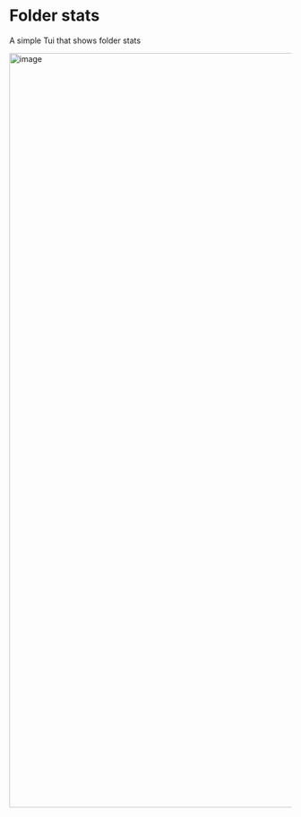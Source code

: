 # Folder stats
A simple Tui that shows folder stats

<img width="1346" alt="image" src="https://github.com/darrell-roberts/folder-stats-tui/assets/33698065/6b2a1bfb-7577-406e-96f6-dc767d3d9153">

